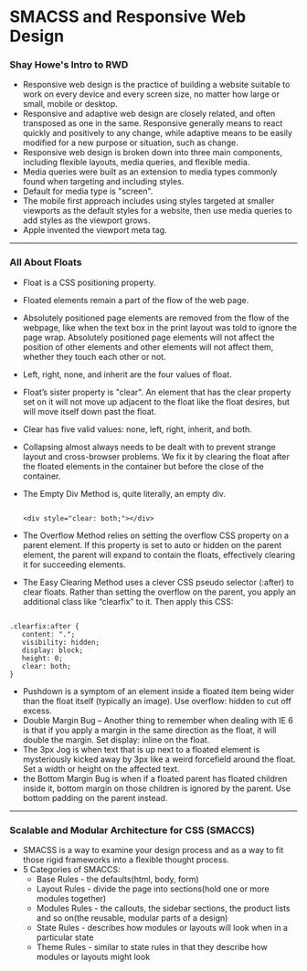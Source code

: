 # SMACSS and Responsive Web Design

### Shay Howe's Intro to RWD

- Responsive web design is the practice of building a website suitable to work on every device and every screen size, no matter how large or small, mobile or desktop.
- Responsive and adaptive web design are closely related, and often transposed as one in the same. Responsive generally means to react quickly and positively to any change, while adaptive means to be easily modified for a new purpose or situation, such as change.
- Responsive web design is broken down into three main components, including flexible layouts, media queries, and flexible media.
- Media queries were built as an extension to media types commonly found when targeting and including styles.
- Default for media type is "screen".
- The mobile first approach includes using styles targeted at smaller viewports as the default styles for a website, then use media queries to add styles as the viewport grows.
- Apple invented the viewport meta tag.

<hr>

### All About Floats

- Float is a CSS positioning property.
- Floated elements remain a part of the flow of the web page.
- Absolutely positioned page elements are removed from the flow of the webpage, like when the text box in the print layout was told to ignore the page wrap. Absolutely positioned page elements will not affect the position of other elements and other elements will not affect them, whether they touch each other or not.
- Left, right, none, and inherit are the four values of float.
- Float’s sister property is "clear". An element that has the clear property set on it will not move up adjacent to the float like the float desires, but will move itself down past the float.
- Clear has five valid values: none, left, right, inherit, and both.
- Collapsing almost always needs to be dealt with to prevent strange layout and cross-browser problems. We fix it by clearing the float after the floated elements in the container but before the close of the container.
- The Empty Div Method is, quite literally, an empty div.

  ```

  <div style="clear: both;"></div>

  ```

- The Overflow Method relies on setting the overflow CSS property on a parent element. If this property is set to auto or hidden on the parent element, the parent will expand to contain the floats, effectively clearing it for succeeding elements.
- The Easy Clearing Method uses a clever CSS pseudo selector (:after) to clear floats. Rather than setting the overflow on the parent, you apply an additional class like “clearfix” to it. Then apply this CSS:

```

.clearfix:after {
   content: ".";
   visibility: hidden;
   display: block;
   height: 0;
   clear: both;
}

```

- Pushdown is a symptom of an element inside a floated item being wider than the float itself (typically an image). Use overflow: hidden to cut off excess.
- Double Margin Bug – Another thing to remember when dealing with IE 6 is that if you apply a margin in the same direction as the float, it will double the margin. Set display: inline on the float.
- The 3px Jog is when text that is up next to a floated element is mysteriously kicked away by 3px like a weird forcefield around the float. Set a width or height on the affected text.
- the Bottom Margin Bug is when if a floated parent has floated children inside it, bottom margin on those children is ignored by the parent. Use bottom padding on the parent instead.

<hr>

### Scalable and Modular Architecture for CSS (SMACCS)

- SMACSS is a way to examine your design process and as a way to fit those rigid frameworks into a flexible thought process.
- 5 Categories of SMACCS:
  - Base Rules - the defaults(html, body, form)
  - Layout Rules - divide the page into sections(hold one or more modules together)
  - Modules Rules - the callouts, the sidebar sections, the product lists and so on(the reusable, modular parts of a design)
  - State Rules - describes how modules or layouts will look when in a particular state
  - Theme Rules - similar to state rules in that they describe how modules or layouts might look
